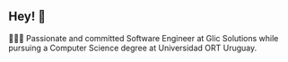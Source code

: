 ## Hey! 👋

👨🏻‍💻 Passionate and committed Software Engineer at Glic Solutions while pursuing a Computer Science degree at Universidad ORT Uruguay.
